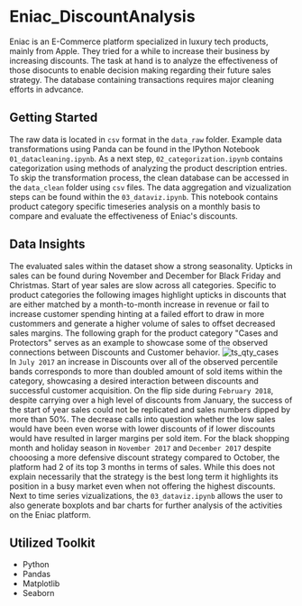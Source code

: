 # Eniac_DiscountAnalysis
Eniac is an E-Commerce platform specialized in luxury tech products, mainly from Apple. They tried for a while to increase their business by increasing discounts. The task at hand is to analyze the effectiveness of those disocunts to enable decision making regarding their future sales strategy. The database containing transactions requires major cleaning efforts in advcance. 

## Getting Started
The raw data is located in `csv` format in the `data_raw` folder. Example data transformations using Panda can be found in the IPython Notebook `01_datacleaning.ipynb`. As a next step, `02_categorization.ipynb` contains categorization using methods of analyzing the product description entries. To skip the transformation process, the clean database can be accessed in the `data_clean` folder using `csv` files. The data aggregation and vizualization steps can be found within the `03_dataviz.ipynb`. This notebook contains product category specific timeseries analysis on a monthly basis to compare and evaluate the effectiveness of Eniac's discounts. 

## Data Insights
The evaluated sales within the dataset show a strong seasonality. Upticks in sales can be found during November and December for Black Friday and Christmas. Start of year sales are slow across all categories. Specific to product categories the following images highlight upticks in discounts that are either matched by a month-to-month increase in revenue or fail to increase customer spending hinting at a failed effort to draw in more custommers and generate a higher volume of sales to offset decreased sales margins. The following graph for the product category "Cases and Protectors" serves as an example to showcase some of the observed connections between Discounts and Customer behavior.
![ts_qty_cases](https://github.com/user-attachments/assets/baea1dc2-3c7c-43be-a745-1d3999060b9d) <br>
In `July 2017` an increase in Discounts over all of the observed percentile bands corresponds to more than doubled amount of sold items within the category, showcasing a desired interaction between discounts and successful customer acquisition. On the flip side during `February 2018`, despite carrying over a high level of discounts from January, the success of the start of year sales could not be replicated and sales numbers dipped by more than 50%. The decrease calls into question whether the low sales would have been even worse with lower discounts of if lower discounts would have resulted in larger margins per sold item. For the black shopping month and holiday season in `November 2017` and `December 2017` despite chooosing a more defensive discount strategy compared to October, the platform had 2 of its top 3 months in terms of sales. While this does not explain necessarily that the strategy is the best long term it highlights its position in a busy market even when not offering the highest discounts.
Next to time series vizualizations, the `03_dataviz.ipynb` allows the user to also generate boxplots and bar charts for further analysis of the activities on the Eniac platform.

## Utilized Toolkit
- Python
- Pandas
- Matplotlib
- Seaborn
